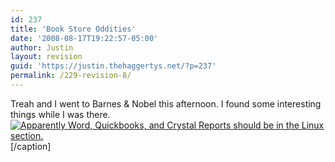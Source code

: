 ```yaml
---
id: 237
title: 'Book Store Oddities'
date: '2008-08-17T19:22:57-05:00'
author: Justin
layout: revision
guid: 'https://justin.thehaggertys.net/?p=237'
permalink: /229-revision-8/
---
```


Treah and I went to Barnes &amp; Nobel this afternoon. I found some interesting things while I was there.  
[![Apparently Word, Quickbooks, and Crystal Reports should be in the Linux section.](https://justin.thehaggertys.net/wp-content/uploads/2008/08/img00050-300x240.jpg "Linux?")](https://justin.thehaggertys.net/wp-content/uploads/2008/08/img00050.jpg)\[/caption\]